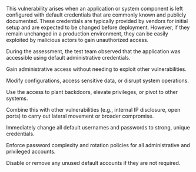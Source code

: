 This vulnerability arises when an application or system component is left configured with default credentials that are commonly known and publicly documented. These credentials are typically provided by vendors for initial setup and are expected to be changed before deployment. However, if they remain unchanged in a production environment, they can be easily exploited by malicious actors to gain unauthorized access.

During the assessment, the test team observed that the application was accessible using default administrative credentials.

Gain administrative access without needing to exploit other vulnerabilities.

Modify configurations, access sensitive data, or disrupt system operations.

Use the access to plant backdoors, elevate privileges, or pivot to other systems.

Combine this with other vulnerabilities (e.g., internal IP disclosure, open ports) to carry out lateral movement or broader compromise.




Immediately change all default usernames and passwords to strong, unique credentials.

Enforce password complexity and rotation policies for all administrative and privileged accounts.

Disable or remove any unused default accounts if they are not required.
